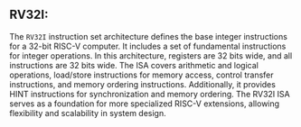 ## RV32I:



The `RV32I` instruction set architecture defines the base integer instructions for a 32-bit RISC-V computer. 
It includes a set of fundamental instructions for integer operations. In this architecture, registers are 32 bits 
wide, and all instructions are 32 bits wide. The ISA covers arithmetic and logical operations, load/store instructions
for memory access, control transfer instructions, and memory ordering instructions. Additionally, it provides HINT instructions
for synchronization and memory ordering. The RV32I ISA serves as a foundation for more specialized RISC-V extensions, allowing flexibility
and scalability in system design.



